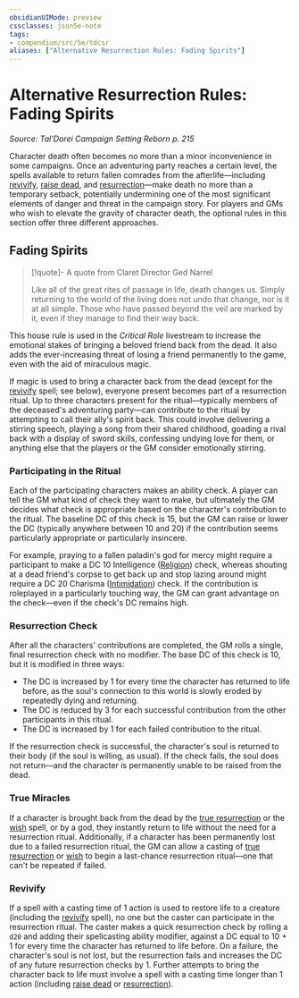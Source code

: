 ```yaml
---
obsidianUIMode: preview
cssclasses: json5e-note
tags:
- compendium/src/5e/tdcsr
aliases: ["Alternative Resurrection Rules: Fading Spirits"]
---
```

# Alternative Resurrection Rules: Fading Spirits
*Source: Tal'Dorei Campaign Setting Reborn p. 215* 

Character death often becomes no more than a minor inconvenience in some campaigns. Once an adventuring party reaches a certain level, the spells available to return fallen comrades from the afterlife—including [revivify](/3-Mechanics/CLI/spells/revivify.md), [raise dead](/3-Mechanics/CLI/spells/raise-dead.md), and [resurrection](/3-Mechanics/CLI/spells/resurrection.md)—make death no more than a temporary setback, potentially undermining one of the most significant elements of danger and threat in the campaign story. For players and GMs who wish to elevate the gravity of character death, the optional rules in this section offer three different approaches.

## Fading Spirits

> [!quote]- A quote from Claret Director Ged Narrel  
> 
> Like all of the great rites of passage in life, death changes us. Simply returning to the world of the living does not undo that change, nor is it at all simple. Those who have passed beyond the veil are marked by it, even if they manage to find their way back.

This house rule is used in the *Critical Role* livestream to increase the emotional stakes of bringing a beloved friend back from the dead. It also adds the ever-increasing threat of losing a friend permanently to the game, even with the aid of miraculous magic.

If magic is used to bring a character back from the dead (except for the [revivify](/3-Mechanics/CLI/spells/revivify.md) spell; see below), everyone present becomes part of a resurrection ritual. Up to three characters present for the ritual—typically members of the deceased's adventuring party—can contribute to the ritual by attempting to call their ally's spirit back. This could involve delivering a stirring speech, playing a song from their shared childhood, goading a rival back with a display of sword skills, confessing undying love for them, or anything else that the players or the GM consider emotionally stirring.

### Participating in the Ritual

Each of the participating characters makes an ability check. A player can tell the GM what kind of check they want to make, but ultimately the GM decides what check is appropriate based on the character's contribution to the ritual. The baseline DC of this check is 15, but the GM can raise or lower the DC (typically anywhere between 10 and 20) if the contribution seems particularly appropriate or particularly insincere.

For example, praying to a fallen paladin's god for mercy might require a participant to make a DC 10 Intelligence ([Religion](/3-Mechanics/CLI/rules/skills.md#Religion)) check, whereas shouting at a dead friend's corpse to get back up and stop lazing around might require a DC 20 Charisma ([Intimidation](/3-Mechanics/CLI/rules/skills.md#Intimidation)) check. If the contribution is roleplayed in a particularly touching way, the GM can grant advantage on the check—even if the check's DC remains high.

### Resurrection Check

After all the characters' contributions are completed, the GM rolls a single, final resurrection check with no modifier. The base DC of this check is 10, but it is modified in three ways:

- The DC is increased by 1 for every time the character has returned to life before, as the soul's connection to this world is slowly eroded by repeatedly dying and returning.  
- The DC is reduced by 3 for each successful contribution from the other participants in this ritual.  
- The DC is increased by 1 for each failed contribution to the ritual.  

If the resurrection check is successful, the character's soul is returned to their body (if the soul is willing, as usual). If the check fails, the soul does not return—and the character is permanently unable to be raised from the dead.

### True Miracles

If a character is brought back from the dead by the [true resurrection](/3-Mechanics/CLI/spells/true-resurrection.md) or the [wish](/3-Mechanics/CLI/spells/wish.md) spell, or by a god, they instantly return to life without the need for a resurrection ritual. Additionally, if a character has been permanently lost due to a failed resurrection ritual, the GM can allow a casting of [true resurrection](/3-Mechanics/CLI/spells/true-resurrection.md) or [wish](/3-Mechanics/CLI/spells/wish.md) to begin a last-chance resurrection ritual—one that can't be repeated if failed.

### Revivify

If a spell with a casting time of 1 action is used to restore life to a creature (including the [revivify](/3-Mechanics/CLI/spells/revivify.md) spell), no one but the caster can participate in the resurrection ritual. The caster makes a quick resurrection check by rolling a `d20` and adding their spellcasting ability modifier, against a DC equal to 10 + 1 for every time the character has returned to life before. On a failure, the character's soul is not lost, but the resurrection fails and increases the DC of any future resurrection checks by 1. Further attempts to bring the character back to life must involve a spell with a casting time longer than 1 action (including [raise dead](/3-Mechanics/CLI/spells/raise-dead.md) or [resurrection](/3-Mechanics/CLI/spells/resurrection.md)).